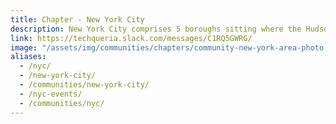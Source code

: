 ```yaml
---
title: Chapter - New York City
description: New York City comprises 5 boroughs sitting where the Hudson River meets the Atlantic Ocean.
link: https://techqueria.slack.com/messages/C1RQ5GWRG/
image: "/assets/img/communities/chapters/community-new-york-area-photo.jpg"
aliases:
  - /nyc/
  - /new-york-city/
  - /communities/new-york-city/
  - /nyc-events/
  - /communities/nyc/
---
```

